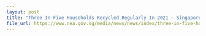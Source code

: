 ```yaml
---
layout: post
title: "Three In Five Households Recycled Regularly In 2021 – Singaporeans Are Encouraged To Recycle More And Recycle Right"
file_url: https://www.nea.gov.sg/media/news/news/index/three-in-five-households-recycled-regularly-in-2021-singaporeans-are-encouraged-to-recycle-more-and-recycle-right
---
```

